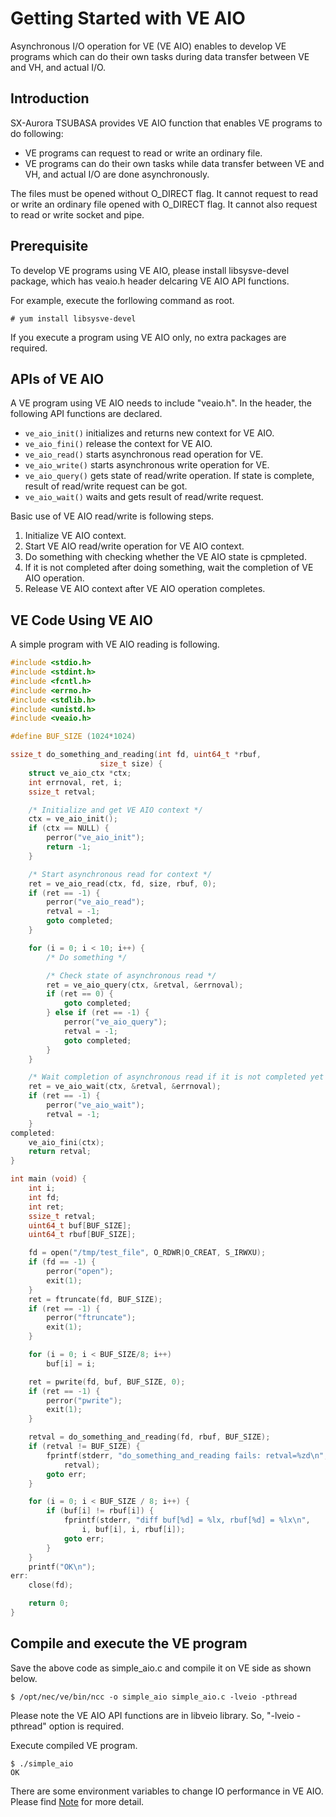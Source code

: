 # Getting Started with VE AIO
Asynchronous I/O operation for VE (VE AIO) enables to develop VE programs which can do their own tasks during data transfer between VE and VH, and actual I/O.

## Introduction
SX-Aurora TSUBASA provides VE AIO function that enables VE programs to do following:
- VE programs can request to read or write an ordinary file.
- VE programs can do their own tasks while data transfer between VE and VH, and actual I/O are done asynchronously.

The files must be opened without O_DIRECT flag.
It cannot request to read or write an ordinary file opened with O_DIRECT flag.
It cannot also request to read or write socket and pipe.

## Prerequisite
To develop VE programs using VE AIO, please install libsysve-devel package, which has veaio.h header delcaring VE AIO API functions.

For example, execute the forllowing command as root.
~~~
# yum install libsysve-devel
~~~

If you execute a program using VE AIO only, no extra packages are required.

## APIs of VE AIO
A VE program using VE AIO needs to include "veaio.h".
In the header, the following API functions are declared.
- `ve_aio_init()` initializes and returns new context for VE AIO.
- `ve_aio_fini()` release the context for VE AIO.
- `ve_aio_read()` starts asynchronous read operation for VE.
- `ve_aio_write()` starts asynchronous write operation for VE.
- `ve_aio_query()` gets state of read/write operation. If state is complete, result of read/write request can be got.
- `ve_aio_wait()`  waits and gets result of read/write request.

Basic use of VE AIO read/write is following steps.
1. Initialize VE AIO context.
2. Start VE AIO read/write operation for VE AIO context.
3. Do something with checking whether the VE AIO state is cpmpleted.
4. If it is not completed after doing something, wait the completion of VE AIO operation.
5. Release VE AIO context after VE AIO operation completes.

## VE Code Using VE AIO
A simple program with VE AIO reading is following.
~~~c
#include <stdio.h>
#include <stdint.h>
#include <fcntl.h>
#include <errno.h>
#include <stdlib.h>
#include <unistd.h>
#include <veaio.h>

#define BUF_SIZE (1024*1024)

ssize_t do_something_and_reading(int fd, uint64_t *rbuf,
					size_t size) {
	struct ve_aio_ctx *ctx;
	int errnoval, ret, i;
	ssize_t retval;

	/* Initialize and get VE AIO context */
	ctx = ve_aio_init();
	if (ctx == NULL) {
		perror("ve_aio_init");
		return -1;
	}

	/* Start asynchronous read for context */
	ret = ve_aio_read(ctx, fd, size, rbuf, 0);
	if (ret == -1) {
		perror("ve_aio_read");
		retval = -1;
		goto completed;
	}

	for (i = 0; i < 10; i++) {
		/* Do something */

		/* Check state of asynchronous read */
		ret = ve_aio_query(ctx, &retval, &errnoval);
		if (ret == 0) {
			goto completed;
		} else if (ret == -1) {
			perror("ve_aio_query");
			retval = -1;
			goto completed;
		}
	}

	/* Wait completion of asynchronous read if it is not completed yet */
	ret = ve_aio_wait(ctx, &retval, &errnoval);
	if (ret == -1) {
		perror("ve_aio_wait");
		retval = -1;
	}
completed:
	ve_aio_fini(ctx);
	return retval;
}

int main (void) {
	int i;
	int fd;
	int ret;
	ssize_t retval;
	uint64_t buf[BUF_SIZE];
	uint64_t rbuf[BUF_SIZE];

	fd = open("/tmp/test_file", O_RDWR|O_CREAT, S_IRWXU);
	if (fd == -1) {
		perror("open");
		exit(1);
	}
	ret = ftruncate(fd, BUF_SIZE);
	if (ret == -1) {
		perror("ftruncate");
		exit(1);
	}

	for (i = 0; i < BUF_SIZE/8; i++)
		buf[i] = i;

	ret = pwrite(fd, buf, BUF_SIZE, 0);
	if (ret == -1) {
		perror("pwrite");
		exit(1);
	}

	retval = do_something_and_reading(fd, rbuf, BUF_SIZE);
	if (retval != BUF_SIZE) {
		fprintf(stderr, "do_something_and_reading fails: retval=%zd\n",
			retval);
		goto err;
	}

	for (i = 0; i < BUF_SIZE / 8; i++) {
		if (buf[i] != rbuf[i]) {
			fprintf(stderr, "diff buf[%d] = %lx, rbuf[%d] = %lx\n",
				i, buf[i], i, rbuf[i]);
			goto err;
		}
	}
	printf("OK\n");
err:
	close(fd);

	return 0;
}
~~~

## Compile and execute the VE program
Save the above code as simple_aio.c and compile it on VE side as shown below.
~~~
$ /opt/nec/ve/bin/ncc -o simple_aio simple_aio.c -lveio -pthread
~~~
Please note the VE AIO API functions are in libveio library. So, "-lveio -pthread" option is required.

Execute compiled VE program.
~~~
$ ./simple_aio
OK
~~~

There are some environment variables to change IO performance in VE AIO. Please find [Note](group__veaio.html#details) for more detail.
